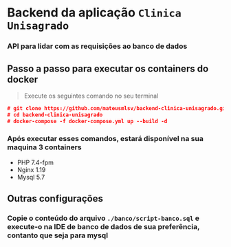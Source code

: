 # Backend da aplicação `Clinica Unisagrado`
### API para lidar com as requisições ao banco de dados

## Passo a passo para executar os containers do docker
> Execute os seguintes comando no seu terminal
```json
# git clone https://github.com/mateusmlsv/backend-clinica-unisagrado.git
# cd backend-clinica-unisagrado
# docker-compose -f docker-compose.yml up --build -d
```

### Após executar esses comandos, estará disponível na sua maquina 3 containers
* PHP 7.4-fpm
* Nginx 1.19
* Mysql 5.7

## Outras configurações
### Copie o conteúdo do arquivo `./banco/script-banco.sql` e execute-o na IDE de banco de dados de sua preferência, contanto que seja para mysql
